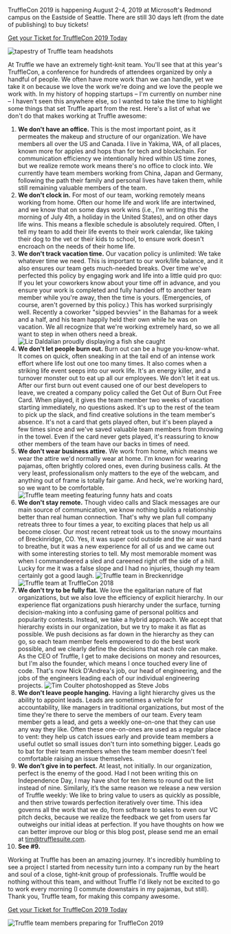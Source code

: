 TruffleCon 2019 is happening August 2-4, 2019 at Microsoft's Redmond campus on the Eastside of Seattle. There are still 30 days left (from the date of publishing) to buy tickets!

<div class="text-center">
  <a class="btn btn-truffle" href="/trufflecon2019">Get your Ticket for TruffleCon 2019 Today</a>
</div>

![tapestry of Truffle team headshots](/img/blog/10-things-we-dont-do-that-make-working-at-truffle-awesome/layer-1.jpg)

At Truffle we have an extremely tight-knit team. You'll see that at this year's TruffleCon, a conference for hundreds of attendees organized by only a handful of people. We often have more work than we can handle, yet we take it on because we love the work we're doing and we love the people we work with. In my history of hopping startups – I'm currently on number nine – I haven't seen this anywhere else, so I wanted to take the time to highlight some things that set Truffle apart from the rest. Here's a list of what we don't do that makes working at Truffle awesome:

1. **We don't have an office.** This is the most important point, as it permeates the makeup and structure of our organization. We have members all over the US and Canada. I live in Yakima, WA, of all places, known more for apples and hops than for tech and blockchain. For communication efficiency we intentionally hired within US time zones, but we realize remote work means there's no office to clock into. We currently have team members working from China, Japan and Germany, following the path their family and personal lives have taken them, while still remaining valuable members of the team.
1. **We don't clock in.** For most of our team, working remotely means working from home. Often our home life and work life are intertwined, and we know that on some days work wins (i.e., I'm writing this the morning of July 4th, a holiday in the United States), and on other days life wins. This means a flexible schedule is absolutely required. Often, I tell my team to add their life events to their work calendar, like taking their dog to the vet or their kids to school, to ensure work doesn't encroach on the needs of their home life.
1. **We don't track vacation time.** Our vacation policy is unlimited: We take whatever time we need. This is important to our work/life balance, and it also ensures our team gets much-needed breaks. Over time we've perfected this policy by engaging work and life into a little quid pro quo: If you let your coworkers know about your time off in advance, and you ensure your work is completed and fully handed off to another team member while you're away, then the time is yours. (Emergencies, of course, aren't governed by this policy.) This has worked surprisingly well. Recently a coworker "sipped bevvies" in the Bahamas for a week and a half, and his team happily held their own while he was on vacation. We all recognize that we're working extremely hard, so we all want to step in when others need a break.
![Liz Daldalian proudly displaying a fish she caught](/img/blog/10-things-we-dont-do-that-make-working-at-truffle-awesome/layer-2.jpg)
1. **We don't let people burn out.** Burn out can be a huge you-know-what. It comes on quick, often sneaking in at the tail end of an intense work effort where life lost out one too many times. It also comes when a striking life event seeps into our work life. It's an energy killer, and a turnover monster out to eat up all our employees. We don't let it eat us. After our first burn out event caused one of our best developers to leave, we created a company policy called the Get Out of Burn Out Free Card. When played, it gives the team member two weeks of vacation starting immediately, no questions asked. It's up to the rest of the team to pick up the slack, and find creative solutions in the team member's absence. It's not a card that gets played often, but it's been played a few times since and we've saved valuable team members from throwing in the towel. Even if the card never gets played, it's reassuring to know other members of the team have our backs in times of need.
1. **We don't wear business attire.** We work from home, which means we wear the attire we'd normally wear at home. I'm known for wearing pajamas, often brightly colored ones, even during business calls. At the very least, professionalism only matters to the eye of the webcam, and anything out of frame is totally fair game. And heck, we're working hard, so we want to be comfortable.
![Truffle team meeting featuring funny hats and coats](/img/blog/10-things-we-dont-do-that-make-working-at-truffle-awesome/layer-3.jpg)
1. **We don't stay remote.** Though video calls and Slack messages are our main source of communication, we know nothing builds a relationship better than real human connection. That's why we plan full company retreats three to four times a year, to exciting places that help us all become closer. Our most recent retreat took us to the snowy mountains of Breckinridge, CO. Yes, it was super cold outside and the air was hard to breathe, but it was a new experience for all of us and we came out with some interesting stories to tell. My most memorable moment was when I commandeered a sled and careened right off the side of a hill. Lucky for me it was a false slope and I had no injuries, though my team certainly got a good laugh.
![Truffle team in Breckenridge](/img/blog/10-things-we-dont-do-that-make-working-at-truffle-awesome/layer-4.jpg)
![Truffle team at TruffleCon 2018](/img/blog/10-things-we-dont-do-that-make-working-at-truffle-awesome/layer-5.jpg)
1. **We don't try to be fully flat.** We love the egalitarian nature of flat organizations, but we also love the efficiency of explicit hierarchy. In our experience flat organizations push hierarchy under the surface, turning decision-making into a confusing game of personal politics and popularity contests. Instead, we take a hybrid approach. We accept that hierarchy exists in our organization, but we try to make it as flat as possible. We push decisions as far down in the hierarchy as they can go, so each team member feels empowered to do the best work possible, and we clearly define the decisions that each role can make. As the CEO of Truffle, I get to make decisions on money and resources, but I'm also the founder, which means I once touched every line of code. That's now Nick D'Andrea's job, our head of engineering, and the jobs of the engineers leading each of our individual engineering projects.
![Tim Coulter photoshopped as Steve Jobs](/img/blog/10-things-we-dont-do-that-make-working-at-truffle-awesome/layer-6.jpg)
1. **We don't leave people hanging.** Having a light hierarchy gives us the ability to appoint leads. Leads are sometimes a vehicle for accountability, like managers in traditional organizations, but most of the time they're there to serve the members of our team. Every team member gets a lead, and gets a weekly one-on-one that they can use any way they like. Often these one-on-ones are used as a regular place to vent: they help us catch issues early and provide team members a useful outlet so small issues don't turn into something bigger. Leads go to bat for their team members when the team member doesn't feel comfortable raising an issue themselves.
1. **We don’t give in to perfect.** At least, not initially. In our organization, perfect is the enemy of the good. Had I not been writing this on Independence Day, I may have shot for ten items to round out the list instead of nine. Similarly, it’s the same reason we release a new version of Truffle weekly: We like to bring value to users as quickly as possible, and then strive towards perfection iteratively over time. This idea governs all the work that we do, from software to sales to even our VC pitch decks, because we realize the feedback we get from users far outweighs our initial ideas at perfection. If you have thoughts on how we can better improve our blog or this blog post, please send me an email at tim@trufflesuite.com.
1. **See #9.**

Working at Truffle has been an amazing journey. It's incredibly humbling to see a project I started from necessity turn into a company run by the heart and soul of a close, tight-knit group of professionals. Truffle would be nothing without this team, and without Truffle I'd likely not be excited to go to work every morning (I commute downstairs in my pajamas, but still). Thank you, Truffle team, for making this company awesome.

<div class="text-center">
  <a class="btn btn-truffle" href="/trufflecon2019">Get your Ticket for TruffleCon 2019 Today</a>
</div>

![Truffle team members preparing for TruffleCon 2019](/img/blog/10-things-we-dont-do-that-make-working-at-truffle-awesome/layer-7.jpg)